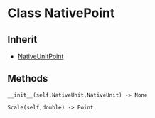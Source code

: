 # Class NativePoint

## Inherit

* [NativeUnitPoint](NativeUnitPoint.md)

## Methods
```
__init__(self,NativeUnit,NativeUnit) -> None

Scale(self,double) -> Point
```
